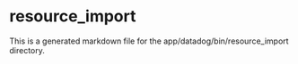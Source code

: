 # resource_import
This is a generated markdown file for the app/datadog/bin/resource_import directory.
